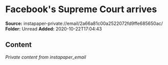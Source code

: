 # Facebook's Supreme Court arrives

**Source:** instapaper-private://email/2a66a81c00a2522072fd9ffe685650ac/
**Folder:** Unread
**Added:** 2020-10-22T17:04:43




## Content
*Private content from instapaper_email*

